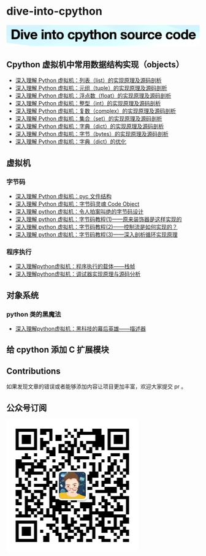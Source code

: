 # dive-into-cpython

![02logo](logo.png)
## Cpython 虚拟机中常用数据结构实现（objects）
- [深入理解 Python 虚拟机：列表（list）的实现原理及源码剖析](objects/01list.md)
- [深入理解 Python 虚拟机：元组（tuple）的实现原理及源码剖析](objects/02tuple.md)
- [深入理解 Python 虚拟机：浮点数（float）的实现原理及源码剖析](objects/03float.md)
- [深入理解 Python 虚拟机：整型（int）的实现原理及源码剖析](objects/04long.md)
- [深入理解 Python 虚拟机：复数（complex）的实现原理及源码剖析](objects/05complex.md)
- [深入理解 Python 虚拟机：集合（set）的实现原理及源码剖析](objects/06set.md)
- [深入理解 Python 虚拟机：字典（dict）的实现原理及源码剖析](objects/07dict.md)
- [深入理解 Python 虚拟机：字节（bytes）的实现原理及源码剖析](objects/08bytes.md)
- [深入理解 Python 虚拟机：字典（dict）的优化](objects/09dict.md)

## 虚拟机
### 字节码
- [深入理解 Python 虚拟机：pyc 文件结构](pvm/01pyc.md)
- [深入理解 Python 虚拟机：字节码灵魂 Code Object](pvm/02codeobject.md)
- [深入理解 python 虚拟机：令人拍案叫绝的字节码设计](pvm/03bytecode.md)
- [深入理解 python 虚拟机：字节码教程(1)——原来装饰器是这样实现的](pvm/04bytecode_tutorial.md)
- [深入理解 python 虚拟机：字节码教程(2)——控制流是如何实现的？](pvm/05bytecode_tutorial.md)
- [深入理解 python 虚拟机：字节码教程(3)——深入剖析循环实现原理](pvm/06bytecode_tutorial.md)

### 程序执行
- [深入理解python虚拟机：程序执行的载体——栈帧](pvm/07frameobject.md)
- [深入理解python虚拟机：调试器实现原理与源码分析](pvm/08debugger.md)

## 对象系统
### python 类的黑魔法
- [深入理解python虚拟机：黑科技的幕后英雄——描述器](obsy/01class.md)

## 给 cpython 添加 C 扩展模块

## Contributions

如果发现文章的错误或者能够添加内容让项目更加丰富，欢迎大家提交 pr 。

## 公众号订阅

![](./qrcode2.jpg)
